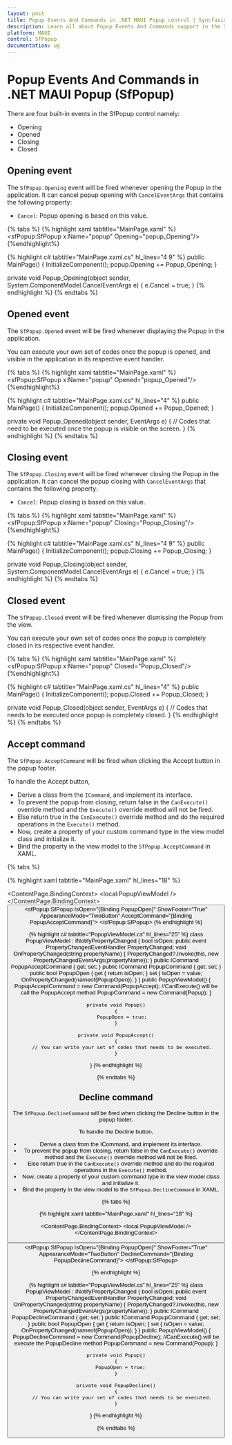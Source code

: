 ```yaml
---
layout: post
title: Popup Events And Commands in .NET MAUI Popup control | Syncfusion
description: Learn all about Popup Events And Commands support in the Syncfusion .NET MAUI Popup (SfPopup) control and more.
platform: MAUI
control: SfPopup
documentation: ug
--- 
```


# Popup Events And Commands in .NET MAUI Popup (SfPopup)

There are four built-in events in the SfPopup control namely:

* Opening
* Opened
* Closing
* Closed

## Opening event

The `SfPopup.Opening` event will be fired whenever opening the Popup in the application. It can cancel popup opening with `CancelEventArgs` that contains the following property:

* `Cancel`: Popup opening is based on this value.

{% tabs %}
{% highlight xaml tabtitle="MainPage.xaml" %}
<sfPopup:SfPopup x:Name="popup" Opening="popup_Opening"/>
{%endhighlight%}

{% highlight c# tabtitle="MainPage.xaml.cs" hl_lines="4 9" %}
public MainPage()
{
    InitializeComponent();
    popup.Opening += Popup_Opening;
}

private void Popup_Opening(object sender, System.ComponentModel.CancelEventArgs e)
{
    e.Cancel = true;
}
{% endhighlight %}
{% endtabs %}

## Opened event

The `SfPopup.Opened` event will be fired whenever displaying the Popup in the application.

You can execute your own set of codes once the popup is opened, and visible in the application in its respective event handler.

{% tabs %}
{% highlight xaml tabtitle="MainPage.xaml" %}
<sfPopup:SfPopup x:Name="popup" Opened="popup_Opened"/>
{%endhighlight%}

{% highlight c# tabtitle="MainPage.xaml.cs" hl_lines="4" %}
public MainPage()
{
    InitializeComponent();
    popup.Opened += Popup_Opened;
}

private void Popup_Opened(object sender, EventArgs e)
{
   // Codes that need to be executed once the popup is visible on the screen.
}
{% endhighlight %}
{% endtabs %}

## Closing event

The `SfPopup.Closing` event will be fired whenever closing the Popup in the application. It can cancel the popup closing with `CancelEventArgs` that contains the following property:

* `Cancel`: Popup closing is based on this value.

{% tabs %}
{% highlight xaml tabtitle="MainPage.xaml" %}
<sfPopup:SfPopup x:Name="popup"  Closing="Popup_Closing"/>
{%endhighlight%}

{% highlight c# tabtitle="MainPage.xaml.cs" hl_lines="4 9" %}
public MainPage()
{
    InitializeComponent();
    popup.Closing += Popup_Closing;
}

private void Popup_Closing(object sender, System.ComponentModel.CancelEventArgs e)
{
    e.Cancel = true;
}
{% endhighlight %}
{% endtabs %}

## Closed event

The `SfPopup.Closed` event will be fired whenever dismissing the Popup from the view.

You can execute your own set of codes once the popup is completely closed in its respective event handler.

{% tabs %}
{% highlight xaml tabtitle="MainPage.xaml" %}
<sfPopup:SfPopup x:Name="popup" Closed="Popup_Closed"/>
{%endhighlight%}

{% highlight c# tabtitle="MainPage.xaml.cs" hl_lines="4" %}
public MainPage()
{
    InitializeComponent();
    popup.Closed += Popup_Closed;
}

private void Popup_Closed(object sender, EventArgs e)
{
    // Codes that needs to be executed once popup is completely closed.
}
{% endhighlight %}
{% endtabs %}

## Accept command

The `SfPopup.AcceptCommand` will be fired when clicking the Accept button in the popup footer.

To handle the Accept button,

* Derive a class from the `ICommand`, and implement its interface.
* To prevent the popup from closing, return false in the `CanExecute()` override method and the `Execute()` override method will not be fired.
* Else return true in the `CanExecute()` override method and do the required operations in the `Execute()` method.
* Now, create a property of your custom command type in the view model class and initialize it.
* Bind the property in the view model to the `SfPopup.AcceptCommand` in XAML.

{% tabs %}

{% highlight xaml tabtitle="MainPage.xaml" hl_lines="18" %}
<?xml version="1.0" encoding="utf-8" ?>
<ContentPage xmlns="http://schemas.microsoft.com/dotnet/2021/maui"
             xmlns:x="http://schemas.microsoft.com/winfx/2009/xaml"
             xmlns:local="clr-namespace:Popup"
             xmlns:sfPopup="clr-namespace:Syncfusion.Maui.Popup;assembly=Syncfusion.Maui.Popup"
             x:Class="Popup.MainPage">
    <ContentPage.BindingContext>
        <local:PopupViewModel />
    </ContentPage.BindingContext>
    <StackLayout>
        <Button  Text="ClickToShowPopup"
                 VerticalOptions="Center"
                 HorizontalOptions="Center"
                 Command="{Binding PopupCommand}" />
        <sfPopup:SfPopup IsOpen="{Binding PopupOpen}"
                         ShowFooter="True"
                         AppearanceMode="TwoButton"
                         AcceptCommand="{Binding PopupAcceptCommand}">
        </sfPopup:SfPopup>
    </StackLayout>
</ContentPage>
{% endhighlight %}

{% highlight c# tabtitle="PopupViewModel.cs" hl_lines="25" %}
class PopupViewModel : INotifyPropertyChanged
{
    bool isOpen;
    public event PropertyChangedEventHandler PropertyChanged;
    void OnPropertyChanged(string propertyName)
    {
        PropertyChanged?.Invoke(this, new PropertyChangedEventArgs(propertyName));
    }
    public ICommand PopupAcceptCommand { get; set; }
    public ICommand PopupCommand { get; set; }
    public bool PopupOpen
    {
        get
        {
            return isOpen;
        }
        set
        {
            isOpen = value;
            OnPropertyChanged(nameof(PopupOpen));
        }
    }
    public PopupViewModel()
    {
        PopupAcceptCommand = new Command(PopupAccept); //CanExecute() will be call the PopupAccept method
        PopupCommand = new Command(Popup);
    }

    private void Popup()
    {
        PopupOpen = true;
    }

    private void PopupAccept()
    {
        // You can write your set of codes that needs to be executed.
    }
}
{% endhighlight %}

{% endtabs %}

## Decline command

The `SfPopup.DeclineCommand` will be fired when clicking the Decline button in the popup footer. 

To handle the Decline button,

* Derive a class from the ICommand, and implement its interface.
* To prevent the popup from closing, return false in the `CanExecute()` override method and the `Execute()` override method will not be fired.
* Else return true in the `CanExecute()` override method and do the required operations in the `Execute()` method.
* Now, create a property of your custom command type in the view model class and initialize it.
* Bind the property in the view model to the `SfPopup.DeclineCommand` in XAML.

{% tabs %}

{% highlight xaml tabtitle="MainPage.xaml" hl_lines="18" %}
<?xml version="1.0" encoding="utf-8" ?>
<ContentPage xmlns="http://schemas.microsoft.com/dotnet/2021/maui"
             xmlns:x="http://schemas.microsoft.com/winfx/2009/xaml"
             xmlns:local="clr-namespace:Popup"
             xmlns:sfPopup="clr-namespace:Syncfusion.Maui.Popup;assembly=Syncfusion.Maui.Popup"
             x:Class="Popup.MainPage">
    <ContentPage.BindingContext>
        <local:PopupViewModel />
    </ContentPage.BindingContext>
    <StackLayout>
        <Button  Text="ClickToShowPopup"
                 VerticalOptions="Center"
                 HorizontalOptions="Center"
                 Command="{Binding PopupCommand}" />
        <sfPopup:SfPopup IsOpen="{Binding PopupOpen}"
                         ShowFooter="True"
                         AppearanceMode="TwoButton"
                         DeclineCommand="{Binding PopupDeclineCommand}">
        </sfPopup:SfPopup>
    </StackLayout>
</ContentPage>


{% endhighlight %}

{% highlight c# tabtitle="PopupViewModel.cs" hl_lines="25" %}
class PopupViewModel : INotifyPropertyChanged
{
    bool isOpen;
    public event PropertyChangedEventHandler PropertyChanged;
    void OnPropertyChanged(string propertyName)
    {
       PropertyChanged?.Invoke(this, new PropertyChangedEventArgs(propertyName));
    }
    public ICommand PopupDeclineCommand { get; set; }
    public ICommand PopupCommand { get; set; }
    public bool PopupOpen 
    {
        get 
        { 
            return isOpen; 
        }
        set
        {
            isOpen = value;
            OnPropertyChanged(nameof(PopupOpen));
        } 
    }
    public PopupViewModel()
    {
        PopupDeclineCommand = new Command(PopupDecline); //CanExecute() will be execute the PopupDecline method
        PopupCommand = new Command(Popup);
    }

    private void Popup()
    {
       PopupOpen = true;
    }

    private void PopupDecline()
    {
        // You can write your set of codes that needs to be executed.
    }
}
{% endhighlight %}

{% endtabs %}
